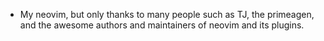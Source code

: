* My neovim, but only thanks to many people such as TJ, the primeagen, and the awesome authors and maintainers of neovim and its plugins.
